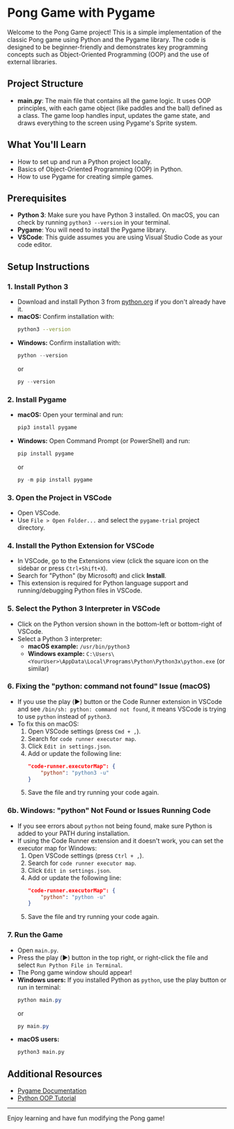 # Pong Game with Pygame

Welcome to the Pong Game project! This is a simple implementation of the classic Pong game using Python and the Pygame library. The code is designed to be beginner-friendly and demonstrates key programming concepts such as Object-Oriented Programming (OOP) and the use of external libraries.

## Project Structure

- **main.py**: The main file that contains all the game logic. It uses OOP principles, with each game object (like paddles and the ball) defined as a class. The game loop handles input, updates the game state, and draws everything to the screen using Pygame's Sprite system.

## What You'll Learn

- How to set up and run a Python project locally.
- Basics of Object-Oriented Programming (OOP) in Python.
- How to use Pygame for creating simple games.

## Prerequisites

- **Python 3**: Make sure you have Python 3 installed. On macOS, you can check by running `python3 --version` in your terminal.
- **Pygame**: You will need to install the Pygame library.
- **VSCode**: This guide assumes you are using Visual Studio Code as your code editor.

## Setup Instructions

### 1. Install Python 3
- Download and install Python 3 from [python.org](https://www.python.org/downloads/) if you don't already have it.
- **macOS:** Confirm installation with:
  ```sh
  python3 --version
  ```
- **Windows:** Confirm installation with:
  ```powershell
  python --version
  ```
  or
  ```powershell
  py --version
  ```

### 2. Install Pygame
- **macOS:** Open your terminal and run:
  ```sh
  pip3 install pygame
  ```
- **Windows:** Open Command Prompt (or PowerShell) and run:
  ```powershell
  pip install pygame
  ```
  or
  ```powershell
  py -m pip install pygame
  ```

### 3. Open the Project in VSCode
- Open VSCode.
- Use `File > Open Folder...` and select the `pygame-trial` project directory.

### 4. Install the Python Extension for VSCode
- In VSCode, go to the Extensions view (click the square icon on the sidebar or press `Ctrl+Shift+X`).
- Search for "Python" (by Microsoft) and click **Install**.
- This extension is required for Python language support and running/debugging Python files in VSCode.

### 5. Select the Python 3 Interpreter in VSCode
- Click on the Python version shown in the bottom-left or bottom-right of VSCode.
- Select a Python 3 interpreter:
  - **macOS example:** `/usr/bin/python3`
  - **Windows example:** `C:\Users\<YourUser>\AppData\Local\Programs\Python\Python3x\python.exe` (or similar)

### 6. Fixing the "python: command not found" Issue (macOS)
- If you use the play (▶️) button or the Code Runner extension in VSCode and see `/bin/sh: python: command not found`, it means VSCode is trying to use `python` instead of `python3`.
- To fix this on macOS:
  1. Open VSCode settings (press `Cmd + ,`).
  2. Search for `code runner executor map`.
  3. Click `Edit in settings.json`.
  4. Add or update the following line:
     ```json
     "code-runner.executorMap": {
         "python": "python3 -u"
     }
     ```
  5. Save the file and try running your code again.

### 6b. Windows: "python" Not Found or Issues Running Code
- If you see errors about `python` not being found, make sure Python is added to your PATH during installation.
- If using the Code Runner extension and it doesn't work, you can set the executor map for Windows:
  1. Open VSCode settings (press `Ctrl + ,`).
  2. Search for `code runner executor map`.
  3. Click `Edit in settings.json`.
  4. Add or update the following line:
     ```json
     "code-runner.executorMap": {
         "python": "python -u"
     }
     ```
  5. Save the file and try running your code again.

### 7. Run the Game
- Open `main.py`.
- Press the play (▶️) button in the top right, or right-click the file and select `Run Python File in Terminal`.
- The Pong game window should appear!
- **Windows users:** If you installed Python as `python`, use the play button or run in terminal:
  ```powershell
  python main.py
  ```
  or
  ```powershell
  py main.py
  ```
- **macOS users:**
  ```sh
  python3 main.py
  ```

## Additional Resources
- [Pygame Documentation](https://www.pygame.org/docs/)
- [Python OOP Tutorial](https://realpython.com/python3-object-oriented-programming/)

---

Enjoy learning and have fun modifying the Pong game!

